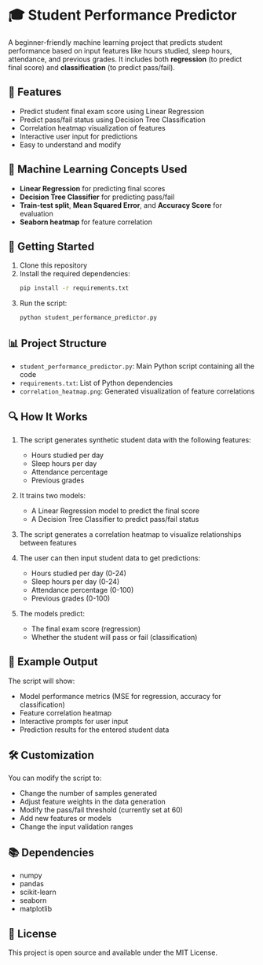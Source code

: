 # 🎓 Student Performance Predictor

A beginner-friendly machine learning project that predicts student performance based on input features like hours studied, sleep hours, attendance, and previous grades. It includes both **regression** (to predict final score) and **classification** (to predict pass/fail).

## 📌 Features

- Predict student final exam score using Linear Regression
- Predict pass/fail status using Decision Tree Classification
- Correlation heatmap visualization of features
- Interactive user input for predictions
- Easy to understand and modify

## 🧠 Machine Learning Concepts Used

- **Linear Regression** for predicting final scores  
- **Decision Tree Classifier** for predicting pass/fail  
- **Train-test split**, **Mean Squared Error**, and **Accuracy Score** for evaluation  
- **Seaborn heatmap** for feature correlation

## 🚀 Getting Started

1. Clone this repository
2. Install the required dependencies:
   ```bash
   pip install -r requirements.txt
   ```
3. Run the script:
   ```bash
   python student_performance_predictor.py
   ```

## 📊 Project Structure

- `student_performance_predictor.py`: Main Python script containing all the code
- `requirements.txt`: List of Python dependencies
- `correlation_heatmap.png`: Generated visualization of feature correlations

## 🔍 How It Works

1. The script generates synthetic student data with the following features:
   - Hours studied per day
   - Sleep hours per day
   - Attendance percentage
   - Previous grades

2. It trains two models:
   - A Linear Regression model to predict the final score
   - A Decision Tree Classifier to predict pass/fail status

3. The script generates a correlation heatmap to visualize relationships between features

4. The user can then input student data to get predictions:
   - Hours studied per day (0-24)
   - Sleep hours per day (0-24)
   - Attendance percentage (0-100)
   - Previous grades (0-100)

5. The models predict:
   - The final exam score (regression)
   - Whether the student will pass or fail (classification)

## 📝 Example Output

The script will show:
- Model performance metrics (MSE for regression, accuracy for classification)
- Feature correlation heatmap
- Interactive prompts for user input
- Prediction results for the entered student data

## 🛠️ Customization

You can modify the script to:
- Change the number of samples generated
- Adjust feature weights in the data generation
- Modify the pass/fail threshold (currently set at 60)
- Add new features or models
- Change the input validation ranges

## 📚 Dependencies

- numpy
- pandas
- scikit-learn
- seaborn
- matplotlib

## 📄 License

This project is open source and available under the MIT License. 